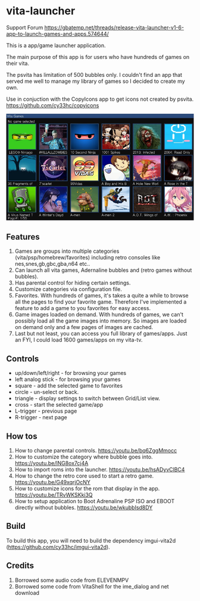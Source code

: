 # vita-launcher

Support Forum
https://gbatemp.net/threads/release-vita-launcher-v1-6-app-to-launch-games-and-apps.574644/

This is a app/game launcher application.

The main purpose of this app is for users who have hundreds of games on their vita.

The psvita has limitation of 500 bubbles only. I couldn't find an app that served me well
to manage my library of games so I decided to create my own.

Use in conjuction with the CopyIcons app to get icons not created by psvita. https://github.com/cy33hc/copyicons

![Screenshot](screenshot.jpg)

## Features

1. Games are groups into multiple categories (vita/psp/homebrew/favorites) including retro consoles like nes,snes,gb,gbc,gba,n64 etc..
2. Can launch all vita games, Adernaline bubbles and (retro games without bubbles).
3. Has parental control for hiding certain settings.
4. Customize categories via configuration file.
3. Favorites. With hundreds of games, it's takes a quite a while to browse all the pages to find your favorite game. Therefore I've implemented a feature to add a game to you favorites for easy access.
4. Game images loaded on demand. With hundreds of games, we can't possibly load all the game images into memory. So images are loaded on demand only and a few pages of images are cached.
5. Last but not least, you can access you full library of games/apps. Just an FYI, I could load 1600 games/apps on my vita-tv.

## Controls

- up/down/left/right - for browsing your games 
- left analog stick - for browsing your games
- square - add the selected game to favorites
- circle - un-select or back.
- triangle - display settings to switch between Grid/List view.
- cross - start the selected game/app
- L-trigger - previous page
- R-trigger - next page

## How tos
1. How to change parental controls. https://youtu.be/bq6ZggMmocc
2. How to customize the category where bubble goes into. https://youtu.be/lNG8ox7cj4A
3. How to import roms into the launcher. https://youtu.be/hsADyvClBC4
4. How to change the retro core used to start a retro game. https://youtu.be/G49xqrjOcNY
5. How to customize icons for the rom that display in the app. https://youtu.be/TRvWKSKki3Q
6. How to setup application to Boot Adrenaline PSP ISO and EBOOT directly without bubbles. https://youtu.be/wkubbIsd8DY
   
## Build
To build this app, you will need to build the dependency imgui-vita2d (https://github.com/cy33hc/imgui-vita2d).

## Credits
1. Borrowed some audio code from ELEVENMPV
2. Borrowed some code from VitaShell for the ime_dialog and net download
